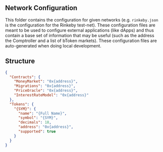 ## Network Configuration

This folder contains the configuration for given networks (e.g. `rinkeby.json` is the configuration for the Rinkeby test-net). These configuration files are meant to be used to configure external applications (like dApps) and thus contain a base set of information that may be useful (such as the address the Comptroller and a list of bToken markets). These configuration files are auto-generated when doing local development.

Structure
---------

```json
{
  "Contracts": {
    "MoneyMarket": "0x{address}",
    "Migrations": "0x{address}",
    "PriceOracle": "0x{address}",
    "InterestRateModel": "0x{address}"
  },
  "Tokens": {
    "{SYM}": {
      "name": "{Full Name}",
      "symbol": "{SYM}",
      "decimals": 18,
      "address": "0x{address}",
      "supported": true
    }
  }
}
```